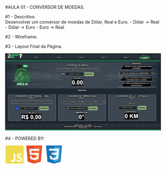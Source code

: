 #AULA 01 - CONVERSOR DE MOEDAS.

#1 - Descritivo  
    Desenvolver um conversor de moedas de Dólar, Real e Euro.
        - Dólar -> Real
        - Dólar -> Euro
        - Euro -> Real

#2 - Wireframe.

#3 - Layout Final da Página.
<div style="display:inline-block">
 <img src="images/desafio1.jpg" alt="Layout Aula 01"/>
</div> 

#4 - POWERED BY:
<div style="display:inline-block">
 <img src="https://raw.githubusercontent.com/devicons/devicon/master/icons/javascript/javascript-plain.svg" alt="Logo javascript" style="width:60px; height:60px;"/>
 <img src="https://raw.githubusercontent.com/devicons/devicon/master/icons/html5/html5-original.svg" style="width:60px; height:60px;"/>
 <img src="https://raw.githubusercontent.com/devicons/devicon/master/icons/css3/css3-original.svg" alt="Logo CSS 3" style="width:60px; height:60px;"/>
</div>

